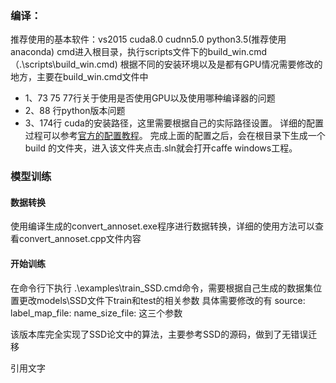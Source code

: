 ### 编译：
推荐使用的基本软件：vs2015 cuda8.0 cudnn5.0 python3.5(推荐使用anaconda)
cmd进入根目录，执行scripts文件下的build_win.cmd（.\scripts\build_win.cmd)
根据不同的安装环境以及是都有GPU情况需要修改的地方，主要在build_win.cmd文件中

* 1、73 75 77行关于使用是否使用GPU以及使用哪种编译器的问题
* 2、88 行python版本问题
* 3、174行 cuda的安装路径，这里需要根据自己的实际路径设置。
详细的配置过程可以参考[官方的配置教程](https://github.com/BVLC/caffe/tree/windows)。
完成上面的配置之后，会在根目录下生成一个build 的文件夹，进入该文件夹点击.sln就会打开caffe windows工程。

### 模型训练

#### 数据转换

使用编译生成的convert_annoset.exe程序进行数据转换，详细的使用方法可以查看convert_annoset.cpp文件内容

#### 开始训练
在命令行下执行 .\examples\train_SSD.cmd命令，需要根据自己生成的数据集位置更改models\SSD文件下train和test的相关参数
具体需要修改的有 source:  label_map_file: name_size_file: 这三个参数

该版本库完全实现了SSD论文中的算法，主要参考SSD的源码，做到了无错误迁移

引用文字